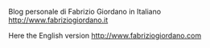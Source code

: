 Blog personale di Fabrizio Giordano in Italiano
http://www.fabriziogiordano.it

Here the English version http://www.fabriziogiordano.com
